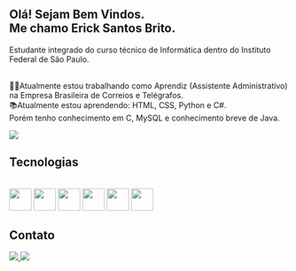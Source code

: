 ## Olá! Sejam Bem Vindos.<br>Me chamo Erick Santos Brito.

<div>
Estudante integrado do curso técnico de Informática dentro do Instituto Federal de São Paulo.

<br>👨‍💻Atualmente estou trabalhando como Aprendiz (Assistente Administrativo) na Empresa Brasileira de Correios e Telégrafos. <br>
📚Atualmente estou aprendendo: HTML, CSS, Python e C#.<br>Porém tenho conhecimento em C, MySQL e conhecimento breve de Java. <br>

<div>
<img height:"180em" src="https://github-readme-stats.vercel.app/api?username=ericksntz"/>
 </div>
  
 ## Tecnologias
 
  <div style="display: inline_block"> <br>
    <img align: "center" height="40" width="40" src="https://cdn.jsdelivr.net/gh/devicons/devicon/icons/html5/html5-original.svg" />
    <img align: "center" height="40" width="40" src="https://cdn.jsdelivr.net/gh/devicons/devicon/icons/css3/css3-original.svg" />
    <img align: "center" height="40" width="40" src="https://cdn.jsdelivr.net/gh/devicons/devicon/icons/python/python-original.svg" />
    <img align: "center" height="40" width="40" src="https://cdn.jsdelivr.net/gh/devicons/devicon/icons/c/c-original.svg" />
    <img align: "center" height="40" width="40" src="https://cdn.jsdelivr.net/gh/devicons/devicon/icons/csharp/csharp-original.svg" />
    <img align: "center" height="40" width="40" src="https://cdn.jsdelivr.net/gh/devicons/devicon/icons/mysql/mysql-original.svg" />
  </div>
 
 ## Contato
 
 <div>
  <a href="https://www.linkedin.com/in/erick-santos-brito/"> <img src ="https://img.shields.io/badge/LinkedIn-0077B5?style=for-the-badge&logo=linkedin&logoColor=white"</a>
   <a href="mailto:erickbrito@outlook.com.br"> <img src="https://img.shields.io/badge/Microsoft_Outlook-0078D4?style=for-the-badge&logo=microsoft-outlook&logoColor=white"> </a>
   
  <div>
